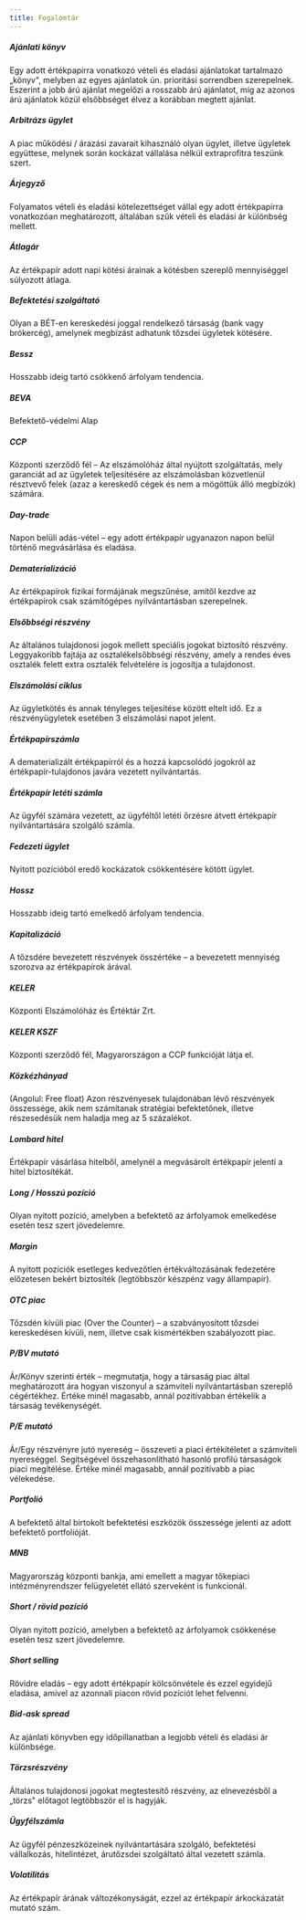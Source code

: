 ```yaml
---
title: Fogalomtár
---
```


##### Ajánlati könyv

Egy adott értékpapírra vonatkozó vételi és eladási ajánlatokat tartalmazó „könyv&quot;, melyben az egyes ajánlatok ún. prioritási sorrendben szerepelnek. Eszerint a jobb árú ajánlat megelőzi a rosszabb árú ajánlatot, míg az azonos árú ajánlatok közül elsőbbséget élvez a korábban megtett ajánlat.

##### Arbitrázs ügylet

A piac működési / árazási zavarait kihasználó olyan ügylet, illetve ügyletek együttese, melynek során kockázat vállalása nélkül extraprofitra teszünk szert.

##### Árjegyző

Folyamatos vételi és eladási kötelezettséget vállal egy adott értékpapírra vonatkozóan meghatározott, általában szűk vételi és eladási ár különbség mellett.

##### Átlagár

Az értékpapír adott napi kötési árainak a kötésben szereplő mennyiséggel súlyozott átlaga.

##### Befektetési szolgáltató

Olyan a BÉT-en kereskedési joggal rendelkező társaság (bank vagy brókercég), amelynek megbízást adhatunk tőzsdei ügyletek kötésére.

##### Bessz

Hosszabb ideig tartó csökkenő árfolyam tendencia.

##### BEVA

Befektető-védelmi Alap

##### CCP

Központi szerződő fél – Az elszámolóház által nyújtott szolgáltatás, mely garanciát ad az ügyletek teljesítésére az elszámolásban közvetlenül résztvevő felek (azaz a kereskedő cégek és nem a mögöttük álló megbízók) számára.

##### Day-trade

Napon belüli adás-vétel – egy adott értékpapír ugyanazon napon belül történő megvásárlása és eladása.

##### Dematerializáció

Az értékpapírok fizikai formájának megszűnése, amitől kezdve az értékpapírok csak számítógépes nyilvántartásban szerepelnek.

##### Elsőbbségi részvény

Az általános tulajdonosi jogok mellett speciális jogokat biztosító részvény. Leggyakoribb fajtája az osztalékelsőbbségi részvény, amely a rendes éves osztalék felett extra osztalék felvételére is jogosítja a tulajdonost.

##### Elszámolási ciklus

Az ügyletkötés és annak tényleges teljesítése között eltelt idő. Ez a részvényügyletek esetében 3 elszámolási napot jelent.

##### Értékpapírszámla

A dematerializált értékpapírról és a hozzá kapcsolódó jogokról az értékpapír-tulajdonos javára vezetett nyilvántartás.

##### Értékpapír letéti számla

Az ügyfél számára vezetett, az ügyféltől letéti őrzésre átvett értékpapír nyilvántartására szolgáló számla.

##### Fedezeti ügylet

Nyitott pozícióból eredő kockázatok csökkentésére kötött ügylet.

##### Hossz

Hosszabb ideig tartó emelkedő árfolyam tendencia.

##### Kapitalizáció

A tőzsdére bevezetett részvények összértéke – a bevezetett mennyiség szorozva az értékpapírok árával.

##### KELER

Központi Elszámolóház és Értéktár Zrt.

##### KELER KSZF

Központi szerződő fél, Magyarországon a CCP funkcióját látja el.

##### Közkézhányad

(Angolul: Free float) Azon részvényesek tulajdonában lévő részvények összessége, akik nem számítanak stratégiai befektetőnek, illetve részesedésük nem haladja meg az 5 százalékot.

##### Lombard hitel

Értékpapír vásárlása hitelből, amelynél a megvásárolt értékpapír jelenti a hitel biztosítékát.

##### Long / Hosszú pozíció

Olyan nyitott pozíció, amelyben a befektető az árfolyamok emelkedése esetén tesz szert jövedelemre.

##### Margin

A nyitott pozíciók esetleges kedvezőtlen értékváltozásának fedezetére előzetesen bekért biztosíték (legtöbbször készpénz vagy állampapír).

##### OTC piac

Tőzsdén kívüli piac (Over the Counter) – a szabványosított tőzsdei kereskedésen kívüli, nem, illetve csak kismértékben szabályozott piac.

##### P/BV mutató

Ár/Könyv szerinti érték – megmutatja, hogy a társaság piac által meghatározott ára hogyan viszonyul a számviteli nyilvántartásban szereplő cégértékhez. Értéke minél magasabb, annál pozitívabban értékelik a társaság tevékenységét.

##### P/E mutató

Ár/Egy részvényre jutó nyereség – összeveti a piaci értékítéletet a számviteli nyereséggel. Segítségével összehasonlítható hasonló profilú társaságok piaci megítélése. Értéke minél magasabb, annál pozitívabb a piac vélekedése.

##### Portfolió

A befektető által birtokolt befektetési eszközök összessége jelenti az adott befektető portfolióját.

##### MNB

Magyarország központi bankja, ami emellett a magyar tőkepiaci intézményrendszer felügyeletét ellátó szerveként is funkcionál.

##### Short / rövid pozíció

Olyan nyitott pozíció, amelyben a befektető az árfolyamok csökkenése esetén tesz szert jövedelemre.

##### Short selling

Rövidre eladás – egy adott értékpapír kölcsönvétele és ezzel egyidejű eladása, amivel az azonnali piacon rövid pozíciót lehet felvenni.

##### Bid-ask spread

Az ajánlati könyvben egy időpillanatban a legjobb vételi és eladási ár különbsége.

##### Törzsrészvény

Általános tulajdonosi jogokat megtestesítő részvény, az elnevezésből a „törzs&quot; előtagot legtöbbször el is hagyják.

##### Ügyfélszámla

Az ügyfél pénzeszközeinek nyilvántartására szolgáló, befektetési vállalkozás, hitelintézet, árutőzsdei szolgáltató által vezetett számla.

##### Volatilitás

Az értékpapír árának változékonyságát, ezzel az értékpapír árkockázatát mutató szám.